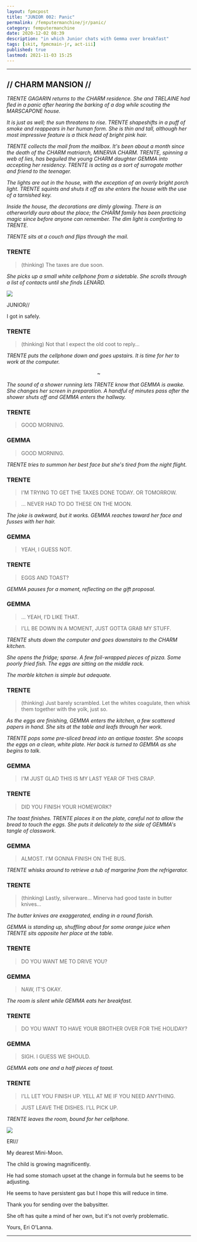 ```yaml
---
layout: fpmcpost
title: "JUNIOR 002: Panic"
permalink: /femputermanchine/jr/panic/
category: femputermanchine
date: 2020-12-02 08:39
description: "in which Junior chats with Gemma over breakfast"
tags: [skit, fpmcmain-jr, act-iii]
published: true
lastmod: 2021-11-03 15:25
---
```

[//]: # ( 12/02/20  -added)
[//]: # ( 11/03/21  -title added)

*****

## // CHARM MANSION // ##

<i>TRENTE GAGARIN returns to the CHARM residence. She and TRELAINE had fled in a panic after hearing the barking of a dog while scouting the MARSCAPONE house.</i>

<i>It is just as well; the sun threatens to rise. TRENTE shapeshifts in a puff of smoke and reappears in her human form. She is thin and tall, although her most impressive feature is a thick head of bright pink hair.</i>

<i>TRENTE collects the mail from the mailbox. It's been about a month since the death of the CHARM matriarch, MINERVA CHARM. TRENTE, spinning a web of lies, has beguiled the young CHARM daughter GEMMA into accepting her residency. TRENTE is acting as a sort of surrogate mother and friend to the teenager.</i>

<i>The lights are out in the house, with the exception of an overly bright porch light. TRENTE squints and shuts it off as she enters the house with the use of a tarnished key.</i>

<i>Inside the house, the decorations are dimly glowing. There is an otherworldly aura about the place; the CHARM family has been practicing magic since before anyone can remember. The dim light is comforting to TRENTE.</i>

<i>TRENTE sits at a couch and flips through the mail.</i>

### TRENTE ###

> (thinking) The taxes are due soon.

<i>She picks up a small white cellphone from a sidetable. She scrolls through a list of contacts until she finds LENARD.</i>

<div class="chat-box">
<img src="{{ site.url }}/assets/tb/rini-tb.jpg" class="chat-portrait" />
<p class="ppl-sez">JUNIOR//</p>
<p class="ppl-sez">I got in safely.</p>
</div>

### TRENTE ###

> (thinking) Not that I expect the old coot to reply...

<i>TRENTE puts the cellphone down and goes upstairs. It is time for her to work at the computer.</i>

<center>~</center>

<i>The sound of a shower running lets TRENTE know that GEMMA is awake. She changes her screen in preparation. A handful of minutes pass after the shower shuts off and GEMMA enters the hallway.</i>

### TRENTE ###

> GOOD MORNING.

### GEMMA ###

> GOOD MORNING.

<I>TRENTE tries to summon her best face but she's tired from the night flight.</i>

### TRENTE ###

> I'M TRYING TO GET THE TAXES DONE TODAY. OR TOMORROW. 

> ... NEVER HAD TO DO THESE ON THE MOON.

<I>The joke is awkward, but it works. GEMMA reaches toward her face and fusses with her hair.</i>

### GEMMA ###

> YEAH, I GUESS NOT.

### TRENTE ###

> EGGS AND TOAST?

<I>GEMMA pauses for a moment, reflecting on the gift proposal.</i>

### GEMMA ###

> ... YEAH, I'D LIKE THAT.

> I'LL BE DOWN IN A MOMENT, JUST GOTTA GRAB MY STUFF.

<I>TRENTE shuts down the computer and goes downstairs to the CHARM kitchen.</i>

<i>She opens the fridge; sparse. A few foil-wrapped pieces of pizza. Some poorly fried fish. The eggs are sitting on the middle rack.</i>

<i>The marble kitchen is simple but adequate. </i>

### TRENTE ###

> (thinking) Just barely scrambled. Let the whites coagulate, then whisk them together with the yolk, just so.

<i>As the eggs are finishing, GEMMA enters the kitchen, a few scattered papers in hand. She sits at the table and leafs through her work.</i>

<i>TRENTE pops some pre-sliced bread into an antique toaster. She scoops the eggs on a clean, white plate. Her back is turned to GEMMA as she begins to talk.</i>

### GEMMA ###

> I'M JUST GLAD THIS IS MY LAST YEAR OF THIS CRAP.

### TRENTE ###

> DID YOU FINISH YOUR HOMEWORK?

<I>The toast finishes. TRENTE places it on the plate, careful not to allow the bread to touch the eggs. She puts it delicately to the side of GEMMA's tangle of classwork.</i>

### GEMMA ###

> ALMOST. I'M GONNA FINISH ON THE BUS.

<I>TRENTE whisks around to retrieve a tub of margarine from the refrigerator.</i>

### TRENTE ###

> (thinking) Lastly, silverware... Minerva had good taste in butter knives...

<i>The butter knives are exaggerated, ending in a round florish. </i>

<i>GEMMA is standing up, shuffling about for some orange juice when TRENTE sits opposite her place at the table.</i>

### TRENTE ###

> DO YOU WANT ME TO DRIVE YOU?

### GEMMA ###

> NAW, IT'S OKAY.

<I>The room is silent while GEMMA eats her breakfast.</i>

### TRENTE ###

> DO YOU WANT TO HAVE YOUR BROTHER OVER FOR THE HOLIDAY?

### GEMMA ###

> SIGH. I GUESS WE SHOULD.

<I>GEMMA eats one and a half pieces of toast.</i>

### TRENTE ###

> I'LL LET YOU FINISH UP. YELL AT ME IF YOU NEED ANYTHING. 

> JUST LEAVE THE DISHES. I'LL PICK UP.

<i>TRENTE leaves the room, bound for her cellphone.</i>

<div class="chat-box">
<img src="{{ site.url }}/assets/tb/eri-tb.jpg" class="chat-portrait" />
<p class="ppl-sez">ERI//</p>
<p class="ppl-sez">My dearest Mini-Moon.</p>
<p class="ppl-sez">The child is growing magnificently.</p>
<p class="ppl-sez">He had some stomach upset at the change in formula but he seems to be adjusting.</p>
<p class="ppl-sez">He seems to have persistent gas but I hope this will reduce in time.</p>
<p class="ppl-sez">Thank you for sending over the babysitter.</p>
<p class="ppl-sez">She oft has quite a mind of her own, but it's not overly problematic.</p>
<p class="ppl-sez">Yours, Eri O'Lanna.</p>
</div>

*****
